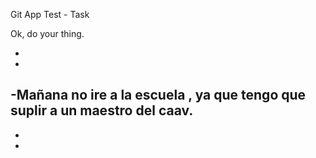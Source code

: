 Git App Test - Task

Ok, do your thing.

-
-
-Mañana no ire a la escuela , ya que tengo que suplir a un maestro del caav.
-
-
-
